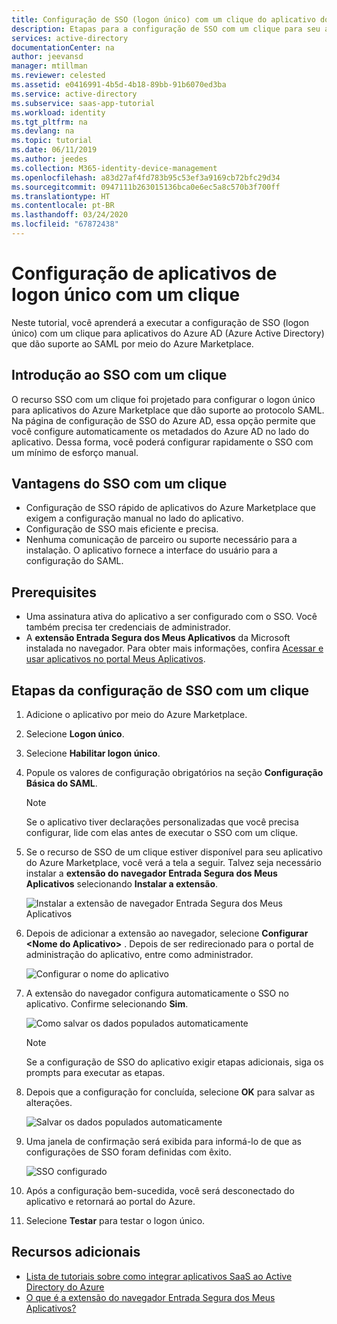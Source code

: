 ```yaml
---
title: Configuração de SSO (logon único) com um clique do aplicativo do Azure Marketplace | Microsoft Docs
description: Etapas para a configuração de SSO com um clique para seu aplicativo do Azure Marketplace.
services: active-directory
documentationCenter: na
author: jeevansd
manager: mtillman
ms.reviewer: celested
ms.assetid: e0416991-4b5d-4b18-89bb-91b6070ed3ba
ms.service: active-directory
ms.subservice: saas-app-tutorial
ms.workload: identity
ms.tgt_pltfrm: na
ms.devlang: na
ms.topic: tutorial
ms.date: 06/11/2019
ms.author: jeedes
ms.collection: M365-identity-device-management
ms.openlocfilehash: a83d27af4fd783b95c53ef3a9169cb72bfc29d34
ms.sourcegitcommit: 0947111b263015136bca0e6ec5a8c570b3f700ff
ms.translationtype: HT
ms.contentlocale: pt-BR
ms.lasthandoff: 03/24/2020
ms.locfileid: "67872438"
---
```

# <a name="one-click-app-configuration-of-single-sign-on"></a>Configuração de aplicativos de logon único com um clique

 Neste tutorial, você aprenderá a executar a configuração de SSO (logon único) com um clique para aplicativos do Azure AD (Azure Active Directory) que dão suporte ao SAML por meio do Azure Marketplace.

## <a name="introduction-to-one-click-sso"></a>Introdução ao SSO com um clique

O recurso SSO com um clique foi projetado para configurar o logon único para aplicativos do Azure Marketplace que dão suporte ao protocolo SAML. Na página de configuração de SSO do Azure AD, essa opção permite que você configure automaticamente os metadados do Azure AD no lado do aplicativo. Dessa forma, você poderá configurar rapidamente o SSO com um mínimo de esforço manual.

## <a name="advantages-of-one-click-sso"></a>Vantagens do SSO com um clique

- Configuração de SSO rápido de aplicativos do Azure Marketplace que exigem a configuração manual no lado do aplicativo.
- Configuração de SSO mais eficiente e precisa.
- Nenhuma comunicação de parceiro ou suporte necessário para a instalação. O aplicativo fornece a interface do usuário para a configuração do SAML.

## <a name="prerequisites"></a>Prerequisites

- Uma assinatura ativa do aplicativo a ser configurado com o SSO. Você também precisa ter credenciais de administrador.
- A **extensão Entrada Segura dos Meus Aplicativos** da Microsoft instalada no navegador. Para obter mais informações, confira [Acessar e usar aplicativos no portal Meus Aplicativos](https://docs.microsoft.com/azure/active-directory/user-help/my-apps-portal-end-user-access).

## <a name="one-click-sso-configuration-steps"></a>Etapas da configuração de SSO com um clique

1. Adicione o aplicativo por meio do Azure Marketplace.

2. Selecione **Logon único**.

3. Selecione **Habilitar logon único**.

4. Popule os valores de configuração obrigatórios na seção **Configuração Básica do SAML**.

    > [!NOTE]
    > Se o aplicativo tiver declarações personalizadas que você precisa configurar, lide com elas antes de executar o SSO com um clique.

5. Se o recurso de SSO de um clique estiver disponível para seu aplicativo do Azure Marketplace, você verá a tela a seguir. Talvez seja necessário instalar a **extensão do navegador Entrada Segura dos Meus Aplicativos** selecionando **Instalar a extensão**.

   ![Instalar a extensão de navegador Entrada Segura dos Meus Aplicativos](./media/one-click-sso-tutorial/install-myappssecure-extension.png)

6. Depois de adicionar a extensão ao navegador, selecione **Configurar \<Nome do Aplicativo\>** . Depois de ser redirecionado para o portal de administração do aplicativo, entre como administrador.

   ![Configurar o nome do aplicativo](./media/one-click-sso-tutorial/setup-sso.png)

7. A extensão do navegador configura automaticamente o SSO no aplicativo. Confirme selecionando **Sim**.

   ![Como salvar os dados populados automaticamente](./media/one-click-sso-tutorial/save-autopopulate.png)

   > [!NOTE]
   > Se a configuração de SSO do aplicativo exigir etapas adicionais, siga os prompts para executar as etapas.

8. Depois que a configuração for concluída, selecione **OK** para salvar as alterações.

   ![Salvar os dados populados automaticamente](./media/one-click-sso-tutorial/save-data.png)

9. Uma janela de confirmação será exibida para informá-lo de que as configurações de SSO foram definidas com êxito.

   ![SSO configurado](./media/one-click-sso-tutorial/sso-configured.png)

10. Após a configuração bem-sucedida, você será desconectado do aplicativo e retornará ao portal do Azure.

11. Selecione **Testar** para testar o logon único.

## <a name="additional-resources"></a>Recursos adicionais

* [Lista de tutoriais sobre como integrar aplicativos SaaS ao Active Directory do Azure](https://docs.microsoft.com/azure/active-directory/saas-apps/tutorial-list)
* [O que é a extensão do navegador Entrada Segura dos Meus Aplicativos?](https://docs.microsoft.com/azure/active-directory/user-help/my-apps-portal-end-user-access)
 
